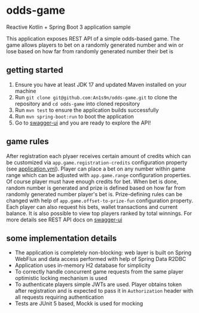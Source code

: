 # odds-game

Reactive Kotlin + Spring Boot 3 application sample

This application exposes REST API of a simple odds-based game. The game allows players to bet on a randomly generated
number and win or lose based on how far from randomly generated number their bet is

## getting started

1. Ensure you have at least JDK 17 and updated Maven installed on your machine
2. Run `git clone git@github.com:An1s9n/odds-game.git` to clone the repository and `cd odds-game` into cloned repository
3. Run `mvn test` to ensure the application builds successfully
4. Run `mvn spring-boot:run` to boot the application
5. Go to [swagger-ui](http://localhost:8080/api/v1/swagger-ui.html) and you are ready to explore the API!

## game rules

After registration each plyaer receives certain amount of credits which can be customized
via `app.game.registration-credits` configuration property (see [application.yml](src/main/resources/application.yml)).
Player can place a bet on any number within game range which can be adjusted with `app.game.range` configuration
properties. Of course player must have enough credits for bet. When bet is done, random number is generated and prize is
defined based on how far from randomly generated number player's bet is. Prize-defining rules can be changed with help
of `app.game.offset-to-prize-fun` configuration property. Each player can also request his bets, wallet transactions and
current balance. It is also possible to view top players ranked by total winnings. For more details see REST API docs
on [swagger-ui](http://localhost:8080/api/v1/swagger-ui.html)

## some implementation details

* The application is completely non-blocking: web layer is built on Spring WebFlux and data access performed with help
  of Spring Data R2DBC
* Application uses in-memory H2 database for simplicity
* To correctly handle concurrent game requests from the same player optimistic locking mechanism is used
* To authenticate players simple JWTs are used. Player obtains token after registration and is expected to pass it
  in `Authorization` header with all requests requiring authentication
* Tests are JUnit 5 based, Mockk is used for mocking
